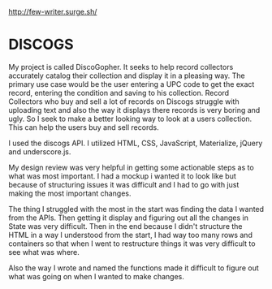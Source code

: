 http://few-writer.surge.sh/

# DISCOGS

My project is called DiscoGopher. It seeks to help record collectors accurately catalog their collection and display it in a pleasing way. The primary use case would be the user entering a UPC code to get the exact record, entering the condition and saving to his collection. Record Collectors who buy and sell a lot of records on Discogs struggle with uploading text and also the way it displays there records is very boring and ugly. So I seek to make a better looking way to look at a users collection. This can help the users buy and sell records.

I used the discogs API. I utilized HTML, CSS, JavaScript, Materialize, jQuery and underscore.js.

My design review was very helpful in getting some actionable steps as to what was most important. I had a mockup i wanted it to look like but because of structuring issues it was difficult and I had to go with just making the most important changes.

The thing I struggled with the most in the start was finding the data I wanted from the APIs. Then getting it display and figuring out all the changes in State was very difficult. Then in the end because I didn't structure the HTML in a way I understood from the start, I had way too many rows and containers so that when I went to restructure things it was very difficult to see what was where.

Also the way I wrote and named the functions made it difficult to figure out what was going on when I wanted to make changes.
